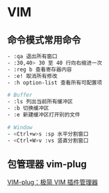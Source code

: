 # VIM

## 命令模式常用命令

```bash
- :qa 退出所有窗口
- :30,40> 30 至 40 行向右缩进一次
- :reg b 查看寄存器内容
- :e! 取消所有修改
- :h option-list 查看所有可配置项

# Buffer
- :ls 列出当前所有缓冲区
- :b 切换缓冲区
- :e 新建缓冲区打开别的文件

# Window
- <Ctrl+w>s :sp 水平分割窗口
- <Ctrl+W>v :vs 竖直分割窗口
```

## 包管理器 vim-plug

[VIM-plug：极简 VIM 插件管理器](https://www.jianshu.com/p/0c83e6aed270)
